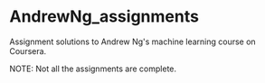# AndrewNg_assignments

Assignment solutions to Andrew Ng's machine learning course on Coursera.

NOTE: Not all the assignments are complete.
